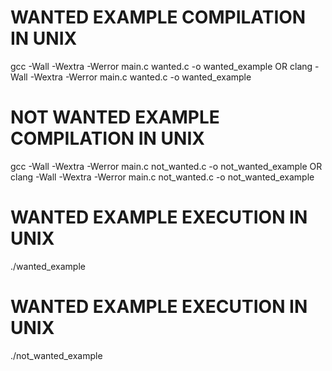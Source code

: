 # WANTED EXAMPLE COMPILATION IN UNIX
gcc -Wall -Wextra -Werror main.c wanted.c -o wanted_example
OR
clang -Wall -Wextra -Werror main.c wanted.c -o wanted_example

# NOT WANTED EXAMPLE COMPILATION IN UNIX
gcc -Wall -Wextra -Werror main.c not_wanted.c -o not_wanted_example
OR
clang -Wall -Wextra -Werror main.c not_wanted.c -o not_wanted_example

# WANTED EXAMPLE EXECUTION IN UNIX
./wanted_example

# WANTED EXAMPLE EXECUTION IN UNIX
./not_wanted_example
